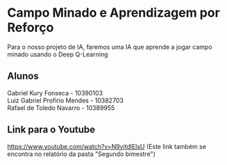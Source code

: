 # Campo Minado e Aprendizagem por Reforço
Para o nosso projeto de IA, faremos uma IA que aprende a jogar campo minado usando o Deep Q-Learning

## Alunos
Gabriel Kury Fonseca - 10390103  
Luiz Gabriel Profirio Mendes - 10382703  
Rafael de Toledo Navarro - 10389955

## Link para o Youtube
https://www.youtube.com/watch?v=N9yitdlElsU
(Este link também se encontra no relatório da pasta "Segundo bimestre")
